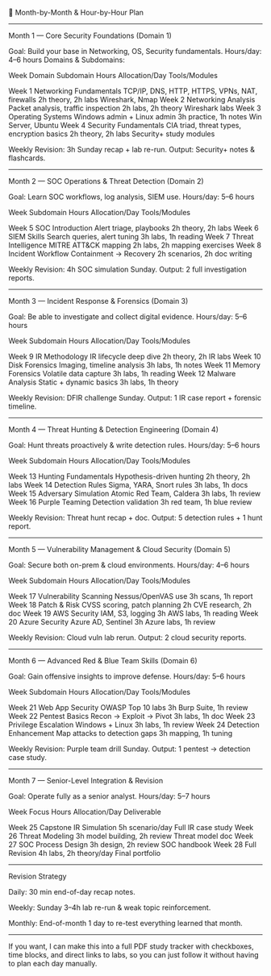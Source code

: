 📅 Month-by-Month & Hour-by-Hour Plan


---

Month 1 — Core Security Foundations (Domain 1)

Goal: Build your base in Networking, OS, Security fundamentals.
Hours/day: 4–6 hours
Domains & Subdomains:

Week	Domain	Subdomain	Hours Allocation/Day	Tools/Modules

Week 1	Networking Fundamentals	TCP/IP, DNS, HTTP, HTTPS, VPNs, NAT, firewalls	2h theory, 2h labs	Wireshark, Nmap
Week 2	Networking Analysis	Packet analysis, traffic inspection	2h labs, 2h theory	Wireshark labs
Week 3	Operating Systems	Windows admin + Linux admin	3h practice, 1h notes	Win Server, Ubuntu
Week 4	Security Fundamentals	CIA triad, threat types, encryption basics	2h theory, 2h labs	Security+ study modules


Weekly Revision: 3h Sunday recap + lab re-run.
Output: Security+ notes & flashcards.


---

Month 2 — SOC Operations & Threat Detection (Domain 2)

Goal: Learn SOC workflows, log analysis, SIEM use.
Hours/day: 5–6 hours

Week	Subdomain	Hours Allocation/Day	Tools/Modules

Week 5	SOC Introduction	Alert triage, playbooks	2h theory, 2h labs
Week 6	SIEM Skills	Search queries, alert tuning	3h labs, 1h reading
Week 7	Threat Intelligence	MITRE ATT&CK mapping	2h labs, 2h mapping exercises
Week 8	Incident Workflow	Containment → Recovery	2h scenarios, 2h doc writing


Weekly Revision: 4h SOC simulation Sunday.
Output: 2 full investigation reports.


---

Month 3 — Incident Response & Forensics (Domain 3)

Goal: Be able to investigate and collect digital evidence.
Hours/day: 5–6 hours

Week	Subdomain	Hours Allocation/Day	Tools/Modules

Week 9	IR Methodology	IR lifecycle deep dive	2h theory, 2h IR labs
Week 10	Disk Forensics	Imaging, timeline analysis	3h labs, 1h notes
Week 11	Memory Forensics	Volatile data capture	3h labs, 1h reading
Week 12	Malware Analysis	Static + dynamic basics	3h labs, 1h theory


Weekly Revision: DFIR challenge Sunday.
Output: 1 IR case report + forensic timeline.


---

Month 4 — Threat Hunting & Detection Engineering (Domain 4)

Goal: Hunt threats proactively & write detection rules.
Hours/day: 5–6 hours

Week	Subdomain	Hours Allocation/Day	Tools/Modules

Week 13	Hunting Fundamentals	Hypothesis-driven hunting	2h theory, 2h labs
Week 14	Detection Rules	Sigma, YARA, Snort rules	3h labs, 1h docs
Week 15	Adversary Simulation	Atomic Red Team, Caldera	3h labs, 1h review
Week 16	Purple Teaming	Detection validation	3h red team, 1h blue review


Weekly Revision: Threat hunt recap + doc.
Output: 5 detection rules + 1 hunt report.


---

Month 5 — Vulnerability Management & Cloud Security (Domain 5)

Goal: Secure both on-prem & cloud environments.
Hours/day: 4–6 hours

Week	Subdomain	Hours Allocation/Day	Tools/Modules

Week 17	Vulnerability Scanning	Nessus/OpenVAS use	3h scans, 1h report
Week 18	Patch & Risk	CVSS scoring, patch planning	2h CVE research, 2h doc
Week 19	AWS Security	IAM, S3, logging	3h AWS labs, 1h reading
Week 20	Azure Security	Azure AD, Sentinel	3h Azure labs, 1h review


Weekly Revision: Cloud vuln lab rerun.
Output: 2 cloud security reports.


---

Month 6 — Advanced Red & Blue Team Skills (Domain 6)

Goal: Gain offensive insights to improve defense.
Hours/day: 5–6 hours

Week	Subdomain	Hours Allocation/Day	Tools/Modules

Week 21	Web App Security	OWASP Top 10 labs	3h Burp Suite, 1h review
Week 22	Pentest Basics	Recon → Exploit → Pivot	3h labs, 1h doc
Week 23	Privilege Escalation	Windows + Linux	3h labs, 1h review
Week 24	Detection Enhancement	Map attacks to detection gaps	3h mapping, 1h tuning


Weekly Revision: Purple team drill Sunday.
Output: 1 pentest → detection case study.


---

Month 7 — Senior-Level Integration & Revision

Goal: Operate fully as a senior analyst.
Hours/day: 5–7 hours

Week	Focus	Hours Allocation/Day	Deliverable

Week 25	Capstone IR Simulation	5h scenario/day	Full IR case study
Week 26	Threat Modeling	3h model building, 2h review	Threat model doc
Week 27	SOC Process Design	3h design, 2h review	SOC handbook
Week 28	Full Revision	4h labs, 2h theory/day	Final portfolio



---

Revision Strategy

Daily: 30 min end-of-day recap notes.

Weekly: Sunday 3–4h lab re-run & weak topic reinforcement.

Monthly: End-of-month 1 day to re-test everything learned that month.



---

If you want, I can make this into a full PDF study tracker with checkboxes, time blocks, and direct links to labs, so you can just follow it without having to plan each day manually.
